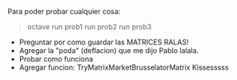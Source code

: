 Para poder probar cualquier cosa: 

> octave
> run prob1
> run prob2
> run prob3

* Preguntar por como guardar las MATRICES RALAS!
* Agregar la "poda" (deflacion) que me dijo Pablo lalala.
* Probar como funciona 
* Agregar funcion: TryMatrixMarketBrusselatorMatrix
Kissesssss
